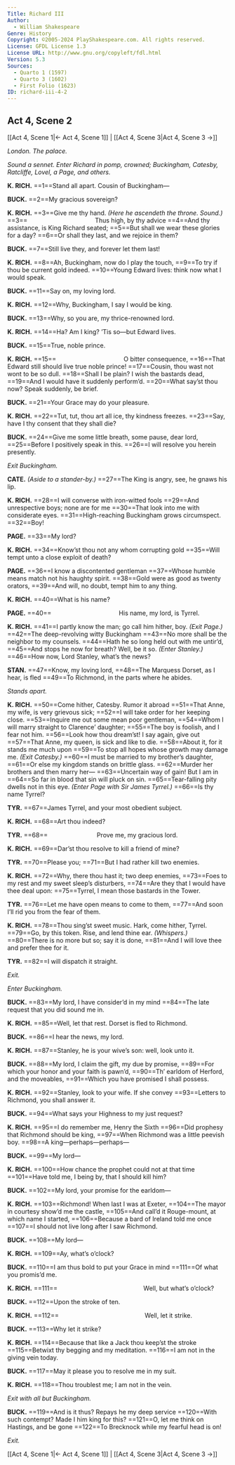 ```yaml
---
Title: Richard III
Author: 
  - William Shakespeare
Genre: History
Copyright: ©2005-2024 PlayShakespeare.com. All rights reserved.
License: GFDL License 1.3
License URL: http://www.gnu.org/copyleft/fdl.html
Version: 5.3
Sources:
  - Quarto 1 (1597)
  - Quarto 3 (1602)
  - First Folio (1623)
ID: richard-iii-4-2
---
```


## Act 4, Scene 2
[[Act 4, Scene 1|← Act 4, Scene 1]] | [[Act 4, Scene 3|Act 4, Scene 3 →]]

*London. The palace.*

*Sound a sennet. Enter Richard in pomp, crowned; Buckingham, Catesby, Ratcliffe, Lovel, a Page, and others.*

**K. RICH.**
==1==Stand all apart. Cousin of Buckingham⁠—

**BUCK.**
==2==My gracious sovereign?

**K. RICH.**
==3==Give me thy hand.
*(Here he ascendeth the throne. Sound.)*
==3==           Thus high, by thy advice
==4==And thy assistance, is King Richard seated;
==5==But shall we wear these glories for a day?
==6==Or shall they last, and we rejoice in them?

**BUCK.**
==7==Still live they, and forever let them last!

**K. RICH.**
==8==Ah, Buckingham, now do I play the touch,
==9==To try if thou be current gold indeed.
==10==Young Edward lives: think now what I would speak.

**BUCK.**
==11==Say on, my loving lord.

**K. RICH.**
==12==Why, Buckingham, I say I would be king.

**BUCK.**
==13==Why, so you are, my thrice-renowned lord.

**K. RICH.**
==14==Ha? Am I king? ’Tis so—but Edward lives.

**BUCK.**
==15==True, noble prince.

**K. RICH.**
==15==           O bitter consequence,
==16==That Edward still should live true noble prince!
==17==Cousin, thou wast not wont to be so dull.
==18==Shall I be plain? I wish the bastards dead,
==19==And I would have it suddenly perform’d.
==20==What say’st thou now? Speak suddenly, be brief.

**BUCK.**
==21==Your Grace may do your pleasure.

**K. RICH.**
==22==Tut, tut, thou art all ice, thy kindness freezes.
==23==Say, have I thy consent that they shall die?

**BUCK.**
==24==Give me some little breath, some pause, dear lord,
==25==Before I positively speak in this.
==26==I will resolve you herein presently.

*Exit Buckingham.*

**CATE.**
*(Aside to a stander-by.)*
==27==The King is angry, see, he gnaws his lip.

**K. RICH.**
==28==I will converse with iron-witted fools
==29==And unrespective boys; none are for me
==30==That look into me with considerate eyes.
==31==High-reaching Buckingham grows circumspect.
==32==Boy!

**PAGE.**
==33==My lord?

**K. RICH.**
==34==Know’st thou not any whom corrupting gold
==35==Will tempt unto a close exploit of death?

**PAGE.**
==36==I know a discontented gentleman
==37==Whose humble means match not his haughty spirit.
==38==Gold were as good as twenty orators,
==39==And will, no doubt, tempt him to any thing.

**K. RICH.**
==40==What is his name?

**PAGE.**
==40==           His name, my lord, is Tyrrel.

**K. RICH.**
==41==I partly know the man; go call him hither, boy.
*(Exit Page.)*
==42==The deep-revolving witty Buckingham
==43==No more shall be the neighbor to my counsels.
==44==Hath he so long held out with me untir’d,
==45==And stops he now for breath? Well, be it so.
*(Enter Stanley.)*
==46==How now, Lord Stanley, what’s the news?

**STAN.**
==47==Know, my loving lord,
==48==The Marquess Dorset, as I hear, is fled
==49==To Richmond, in the parts where he abides.

*Stands apart.*

**K. RICH.**
==50==Come hither, Catesby. Rumor it abroad
==51==That Anne, my wife, is very grievous sick;
==52==I will take order for her keeping close.
==53==Inquire me out some mean poor gentleman,
==54==Whom I will marry straight to Clarence’ daughter;
==55==The boy is foolish, and I fear not him.
==56==Look how thou dream’st! I say again, give out
==57==That Anne, my queen, is sick and like to die.
==58==About it, for it stands me much upon
==59==To stop all hopes whose growth may damage me.
*(Exit Catesby.)*
==60==I must be married to my brother’s daughter,
==61==Or else my kingdom stands on brittle glass.
==62==Murder her brothers and then marry her⁠—
==63==Uncertain way of gain! But I am in
==64==So far in blood that sin will pluck on sin.
==65==Tear-falling pity dwells not in this eye.
*(Enter Page with Sir James Tyrrel.)*
==66==Is thy name Tyrrel?

**TYR.**
==67==James Tyrrel, and your most obedient subject.

**K. RICH.**
==68==Art thou indeed?

**TYR.**
==68==        Prove me, my gracious lord.

**K. RICH.**
==69==Dar’st thou resolve to kill a friend of mine?

**TYR.**
==70==Please you;
==71==But I had rather kill two enemies.

**K. RICH.**
==72==Why, there thou hast it; two deep enemies,
==73==Foes to my rest and my sweet sleep’s disturbers,
==74==Are they that I would have thee deal upon:
==75==Tyrrel, I mean those bastards in the Tower.

**TYR.**
==76==Let me have open means to come to them,
==77==And soon I’ll rid you from the fear of them.

**K. RICH.**
==78==Thou sing’st sweet music. Hark, come hither, Tyrrel.
==79==Go, by this token. Rise, and lend thine ear.
*(Whispers.)*
==80==There is no more but so; say it is done,
==81==And I will love thee and prefer thee for it.

**TYR.**
==82==I will dispatch it straight.

*Exit.*

*Enter Buckingham.*

**BUCK.**
==83==My lord, I have consider’d in my mind
==84==The late request that you did sound me in.

**K. RICH.**
==85==Well, let that rest. Dorset is fled to Richmond.

**BUCK.**
==86==I hear the news, my lord.

**K. RICH.**
==87==Stanley, he is your wive’s son: well, look unto it.

**BUCK.**
==88==My lord, I claim the gift, my due by promise,
==89==For which your honor and your faith is pawn’d,
==90==Th’ earldom of Herford, and the moveables,
==91==Which you have promised I shall possess.

**K. RICH.**
==92==Stanley, look to your wife. If she convey
==93==Letters to Richmond, you shall answer it.

**BUCK.**
==94==What says your Highness to my just request?

**K. RICH.**
==95==I do remember me, Henry the Sixth
==96==Did prophesy that Richmond should be king,
==97==When Richmond was a little peevish boy.
==98==A king—perhaps—perhaps⁠—

**BUCK.**
==99==My lord⁠—

**K. RICH.**
==100==How chance the prophet could not at that time
==101==Have told me, I being by, that I should kill him?

**BUCK.**
==102==My lord, your promise for the earldom⁠—

**K. RICH.**
==103==Richmond! When last I was at Exeter,
==104==The mayor in courtesy show’d me the castle,
==105==And call’d it Rouge-mount, at which name I started,
==106==Because a bard of Ireland told me once
==107==I should not live long after I saw Richmond.

**BUCK.**
==108==My lord⁠—

**K. RICH.**
==109==Ay, what’s o’clock?

**BUCK.**
==110==I am thus bold to put your Grace in mind
==111==Of what you promis’d me.

**K. RICH.**
==111==              Well, but what’s o’clock?

**BUCK.**
==112==Upon the stroke of ten.

**K. RICH.**
==112==              Well, let it strike.

**BUCK.**
==113==Why let it strike?

**K. RICH.**
==114==Because that like a Jack thou keep’st the stroke
==115==Betwixt thy begging and my meditation.
==116==I am not in the giving vein today.

**BUCK.**
==117==May it please you to resolve me in my suit.

**K. RICH.**
==118==Thou troublest me; I am not in the vein.

*Exit with all but Buckingham.*

**BUCK.**
==119==And is it thus? Repays he my deep service
==120==With such contempt? Made I him king for this?
==121==O, let me think on Hastings, and be gone
==122==To Brecknock while my fearful head is on!

*Exit.*

[[Act 4, Scene 1|← Act 4, Scene 1]] | [[Act 4, Scene 3|Act 4, Scene 3 →]]